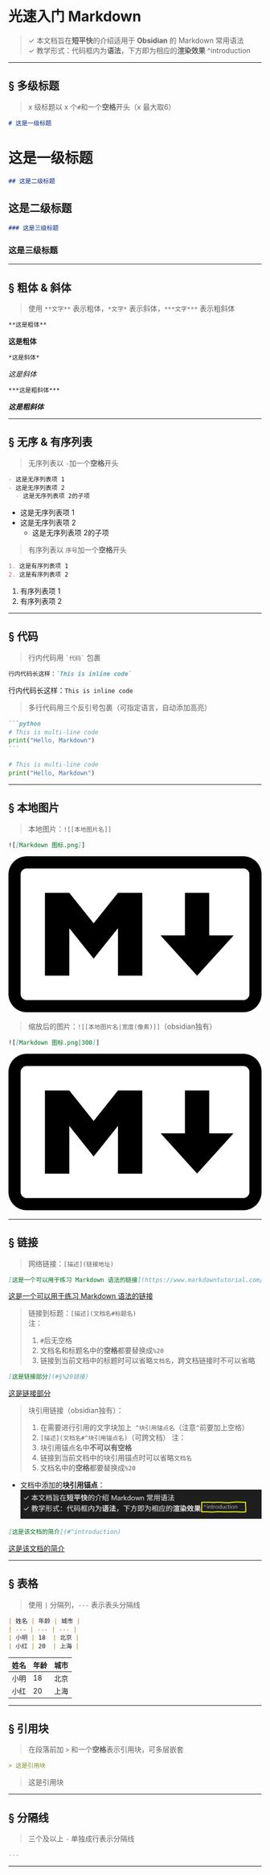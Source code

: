 # 光速入门 Markdown

>✓ 本文档旨在**短平快**的介绍适用于 **Obsidian** 的 Markdown 常用语法\
>✓ 教学形式：代码框内为**语法**，下方即为相应的**渲染效果** ^introduction

---

## § 多级标题 

> x 级标题以 x 个`#`和一个**空格**开头（x 最大取6） 

```markdown
# 这是一级标题
```
# 这是一级标题  

```markdown
## 这是二级标题
```
## 这是二级标题  

```markdown
### 这是三级标题
```
### 这是三级标题  

---

## § 粗体 & 斜体  

> 使用 `**文字**` 表示粗体，`*文字*` 表示斜体，`***文字***` 表示粗斜体  

```markdown
**这是粗体**
```
**这是粗体**  

```markdown
*这是斜体*
```
*这是斜体*  

```markdown
***这是粗斜体***
```
***这是粗斜体***  

---

## § 无序 & 有序列表  

> 无序列表以 `-`加一个**空格**开头 

```markdown
- 这是无序列表项 1
- 这是无序列表项 2
  - 这是无序列表项 2的子项
```
- 这是无序列表项 1
- 这是无序列表项 2
  - 这是无序列表项 2的子项

> 有序列表以 `序号`加一个**空格**开头

```markdown
1. 这是有序列表项 1
2. 这是有序列表项 2
```
1. 有序列表项 1  
2. 有序列表项 2  

---

## § 代码  

> 行内代码用 `` `代码` `` 包裹  

```markdown
行内代码长这样：`This is inline code`
```
行内代码长这样：`This is inline code`

> 多行代码用三个反引号包裹（可指定语言，自动添加高亮）  

````markdown
```python
# This is multi-line code
print("Hello, Markdown")
```
````

```python
# This is multi-line code
print("Hello, Markdown")
```

---

## § 本地图片  
 
> 本地图片：`![[本地图片名]]`  

```markdown
![[Markdown 图标.png]]
```
![光速入门 Markdown-Markdown 图标](images/光速入门%20Markdown-Markdown%20图标.png)

> 缩放后的图片：`![[本地图片名|宽度(像素)]]`（obsidian独有）

```markdown
![[Markdown 图标.png|300]]
```
![光速入门 Markdown-Markdown 图标](images/光速入门%20Markdown-Markdown%20图标.png)

---

## § 链接  
 
> 网络链接：`[描述](链接地址)`  

```markdown
[这是一个可以用于练习 Markdown 语法的链接](https://www.markdowntutorial.com/zh-cn)
```
[这是一个可以用于练习 Markdown 语法的链接](https://www.markdowntutorial.com/zh-cn)

> 链接到标题：`[描述](文档名#标题名)`  
> 注：
> 1. `#`后无空格
> 2. 文档名和标题名中的**空格**都要替换成`%20`
> 3. 链接到当前文档中的标题时可以省略`文档名`，跨文档链接时不可以省略

```markdown
[这是链接部分](#§%20链接)
```
[这是链接部分](#§%20链接)

> 块引用链接（obsidian独有）：
> 	1. 在需要进行引用的文字块加上` ^块引用锚点名`（注意`^`前要加上空格）
> 	2. `[描述](文档名#^块引用锚点名)`（可跨文档）
> 注：
> 1. 块引用锚点名中**不可以有空格**
> 2. 链接到当前文档中的块引用锚点时可以省略`文档名`
> 3. 文档名中的**空格**都要替换成`%20`

- 文档中添加的**块引用锚点**：![光速入门 Markdown-块引用锚点添加示例](images/光速入门%20Markdown-块引用锚点添加示例.png)
```markdown
[这是该文档的简介](#^introduction)
```
[这是该文档的简介](#^introduction)

---

## § 表格  

> 使用 `|` 分隔列，`---` 表示表头分隔线  

```markdown
| 姓名 | 年龄 | 城市 |
| --- | --- | --- |
| 小明 | 18  | 北京 |
| 小红 | 20  | 上海 |
```

| 姓名  | 年龄  | 城市  |
| --- | --- | --- |
| 小明  | 18  | 北京  |
| 小红  | 20  | 上海  |

---

## § 引用块  

> 在段落前加 `>` 和一个**空格**表示引用块，可多层嵌套  

```markdown
> 这是引用块
```
> 这是引用块  

---

## § 分隔线  

> 三个及以上 `-` 单独成行表示分隔线  

```markdown
---
```
---
